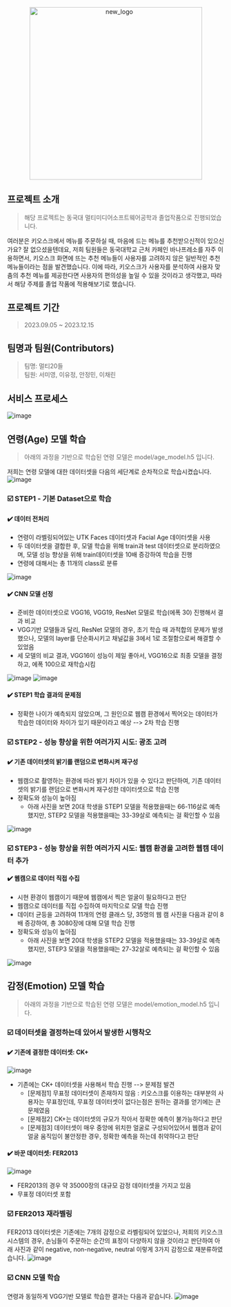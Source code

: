 
<div align="center">
  <img width="400" alt="new_logo" src="https://github.com/SeoMiYoung/MultiPresso/assets/112063987/bbb64103-f115-4d7f-b187-3cb32e55f2ad">
</div>


## 프로젝트 소개
> 해당 프로젝트는 동국대 멀티미디어소프트웨어공학과 졸업작품으로 진행되었습니다.

여러분은 키오스크에서 메뉴를 주문하실 때, 마음에 드는 메뉴를 추천받으신적이 있으신가요?
잘 없으셨을텐데요, 저희 팀원들은 동국대학교 근처 카페인 바나프레소를 자주 이용하면서, 키오스크 화면에 뜨는 추천 메뉴들이 사용자를 고려하지 않은 일반적인 추천 메뉴들이라는 점을 발견했습니다. 이에 따라, 키오스크가 사용자를 분석하여 사용자 맞춤의 추천 메뉴를 제공한다면 사용자의 편의성을 높일 수 있을 것이라고 생각했고, 따라서 해당 주제를 졸업 작품에 적용해보기로 했습니다. 

## 프로젝트 기간
> 2023.09.05 ~ 2023.12.15

## 팀명과 팀원(Contributors)
> 팀명: 멀티20들<br/>
> 팀원: 서미영, 이유정, 안정민, 이채린

## 서비스 프로세스
![image](https://github.com/SeoMiYoung/MultiPresso/assets/112063987/2e5b6e3e-99b1-4939-be5b-4eb9278c9e94)

## 연령(Age) 모델 학습
> 아래의 과정을 기반으로 학습된 연령 모델은 model/age_model.h5 입니다.

저희는 연령 모델에 대한 데이터셋을 다음의 세단계로 순차적으로 학습시켰습니다.
![image](https://github.com/SeoMiYoung/MultiPresso/assets/112063987/919d61fb-9a1e-402e-892a-972ffb02ab63)
### ☑️ STEP1 - 기본 Dataset으로 학습
#### ✔️ 데이터 전처리
- 연령이 라벨링되어있는 UTK Faces 데이터셋과 Facial Age 데이터셋을 사용
- 두 데이터셋을 결합한 후, 모델 학습을 위해 train과 test 데이터셋으로 분리하였으며, 모델 성능 향상을 위해 train데이터셋을 10배 증강하여 학습을 진행
- 연령에 대해서는 총 11개의 class로 분류

![image](https://github.com/SeoMiYoung/MultiPresso/assets/112063987/70d14e0f-e395-47fa-aa61-0f383d093bb5)
#### ✔️ CNN 모델 선정
- 준비한 데이터셋으로 VGG16, VGG19, ResNet 모델로 학습(에폭 30) 진행해서 결과 비교
- VGG기반 모델들과 달리, ResNet 모델의 경우, 초기 학습 때 과적합의 문제가 발생했으나, 모델의 layer를 단순화시키고 채널값을 3에서 1로 조절함으로써 해결할 수 있었음
- 세 모델의 비교 결과, VGG16이 성능이 제일 좋아서, VGG16으로 최종 모델을 결정하고, 에폭 100으로 재학습시킴

![image](https://github.com/SeoMiYoung/MultiPresso/assets/112063987/9fefb729-8af0-4bfa-af44-5630c3808f7e)
![image](https://github.com/SeoMiYoung/MultiPresso/assets/112063987/aa9db400-8ca5-453e-82ab-fdfd492fe6d6)

#### ✔️ STEP1 학습 결과의 문제점
- 정확한 나이가 예측되지 않았으며, 그 원인으로 웹캠 환경에서 찍어오는 데이터가 학습한 데이터와 차이가 있기 때문이라고 예상 --> 2차 학습 진행

### ☑️ STEP2 - 성능 향상을 위한 여러가지 시도: 광조 고려
#### ✔️ 기존 데이터셋의 밝기를 랜덤으로 변화시켜 재구성
- 웹캠으로 촬영하는 환경에 따라 밝기 차이가 있을 수 있다고 판단하여, 기존 데이터셋의 밝기를 랜덤으로 변화시켜 재구성한 데이터셋으로 학습 진행
- 정확도와 성능이 높아짐
  - 아래 사진을 보면 20대 학생을 STEP1 모델을 적용했을때는 66-116살로 예측했지만, STEP2 모델을 적용했을때는 33-39살로 예측되는 걸 확인할 수 있음

![image](https://github.com/SeoMiYoung/MultiPresso/assets/112063987/b44aa452-f280-4026-8f6c-28c15737161a)

### ☑️ STEP3 - 성능 향상을 위한 여러가지 시도: 웹캠 환경을 고려한 웹캠 데이터 추가
#### ✔️ 웹캠으로 데이터 직접 수집
- 시현 환경이 웹캠이기 때문에 웹캠에서 찍은 얼굴이 필요하다고 판단
- 웹캠으로 데이터를 직접 수집하여 마지막으로 모델 학습 진행
- 데이터 균등을 고려하여 11개의 연령 클래스 당, 35명의 웹 캠 사진을 다음과 같이 8배 증강하여, 총 3080장에 대해 모델 학습 진행
- 정확도와 성능이 높아짐
  - 아래 사진을 보면 20대 학생을 STEP2 모델을 적용했을때는 33-39살로 예측했지만, STEP3 모델을 적용했을때는 27-32살로 예측되는 걸 확인할 수 있음

![image](https://github.com/SeoMiYoung/MultiPresso/assets/112063987/a85b2cc3-030c-4431-93b6-79447cc9f6a4)

## 감정(Emotion) 모델 학습
> 아래의 과정을 기반으로 학습된 연령 모델은 model/emotion_model.h5 입니다.

### ☑️ 데이터셋을 결정하는데 있어서 발생한 시행착오
#### ✔️ 기존에 결정한 데이터셋: CK+
![image](https://github.com/SeoMiYoung/MultiPresso/assets/112063987/9ecce563-b96d-43a5-809b-1087db969e7b)

- 기존에는 CK+ 데이터셋을 사용해서 학습 진행 --> 문제점 발견
  - [문제점1] 무표정 데이터셋이 존재하지 않음 : 키오스크를 이용하는 대부분의 사용자는 무표정인데, 무표정 데이터셋이 없다는점은 원하는 결과를 얻기에는 큰 문제였음
  - [문제점2] CK+는 데이터셋의 규모가 작아서 정확한 예측이 불가능하다고 판단
  - [문제점3] 데이터셋이 매우 중앙에 위치한 얼굴로 구성되어있어서 웹캠과 같이 얼굴 움직임이 불안정한 경우, 정확한 예측을 하는데 취약하다고 판단

#### ✔️ 바꾼 데이터셋: FER2013
![image](https://github.com/SeoMiYoung/MultiPresso/assets/112063987/50d25ee2-b83a-44e9-8c93-477532f05787)

- FER2013의 경우 약 35000장의 대규모 감정 데이터셋을 가지고 있음
- 무표정 데이터셋 포함

### ☑️ FER2013 재라벨링
FER2013 데이터셋은 기존에는 7개의 감정으로 라벨링되어 있었으나, 저희의 키오스크 시스템의 경우, 손님들이 주문하는 순간의 표정이 다양하지 않을 것이라고 판단하여 아래 사진과 같이 negative, non-negative, neutral 이렇게 3가지 감정으로 재분류하였습니다.
 ![image](https://github.com/SeoMiYoung/MultiPresso/assets/112063987/93b2c065-5640-40f9-873c-63edda4953bc)

### ☑️ CNN 모델 학습
연령과 동일하게 VGG기반 모델로 학습한 결과는 다음과 같습니다.
![image](https://github.com/SeoMiYoung/MultiPresso/assets/112063987/3b2bf0b4-64e5-4e20-887b-e05376d7aa30)


